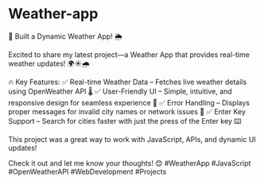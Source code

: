 # Weather-app

🚀 Built a Dynamic Weather App! 🌦️

Excited to share my latest project—a Weather App that provides real-time weather updates! 🌍☀️🌧️

🔥 Key Features:
✅ Real-time Weather Data – Fetches live weather details using OpenWeather API 🌡️
✅ User-Friendly UI – Simple, intuitive, and responsive design for seamless experience 📱
✅ Error Handling – Displays proper messages for invalid city names or network issues 🚨
✅ Enter Key Support – Search for cities faster with just the press of the Enter key ⌨️

This project was a great way to work with JavaScript, APIs, and dynamic UI updates!

Check it out and let me know your thoughts! 😊
#WeatherApp #JavaScript #OpenWeatherAPI #WebDevelopment #Projects
